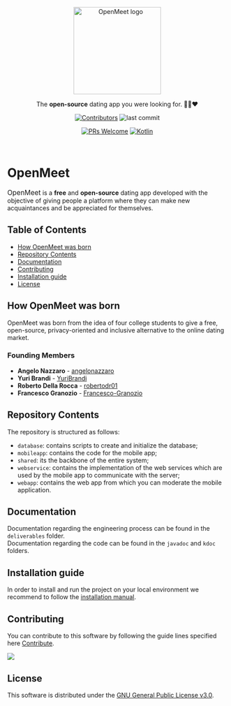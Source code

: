 <p align="center">
    <img width="200" src="https://user-images.githubusercontent.com/58223071/221412309-ff3023c0-6d0a-4296-9879-06f8474c8e8e.png" alt="OpenMeet logo">
</p>

<p align="center">
 The <b>open-source</b> dating app you were looking for. 🤙🏻❤️
</p>

<p align="center">
<a href="#"><img src="https://img.shields.io/github/contributors/sl1mSha4dey/openMeet_Classe03?style=for-the-badge" alt="Contributors"/></a>
<img src="https://img.shields.io/github/last-commit/sl1mSha4dey/openMeet_Classe03?style=for-the-badge" alt="last commit">
</p>
<p align="center">
<a href="#"><img src="https://img.shields.io/badge/PRs-welcome-brightgreen?style=for-the-badge" alt="PRs Welcome"/></a>
<a href="#"><img src="https://img.shields.io/badge/languages-Kotlin, Java-blue?style=for-the-badge" alt="Kotlin"/></a>
</p>

<br>

# OpenMeet
<span style="font-size: 15.50px">OpenMeet</span> is a **free** and **open-source** dating app developed with the objective of giving people a platform where they can make new acquaintances and be appreciated for themselves. 

## Table of Contents 
- [How OpenMeet was born](#how-openmeet-was-born)
- [Repository Contents](#repository-contents)
- [Documentation](#documentation)
- [Contributing](#contributing)
- [Installation guide](#installation-guide)
- [License](#license)

## How OpenMeet was born
OpenMeet was born from the idea of four college students 
to give a free, open-source, privacy-oriented and inclusive alternative to the online dating market. <br> 

### Founding Members
 - **Angelo Nazzaro** - [angelonazzaro](https://github.com/angelonazzaro/)
 - **Yuri Brandi** - [YuriBrandi](https://github.com/YuriBrandi)
 - **Roberto Della Rocca** - [robertodr01](https://github.com/robertodr01)
 - **Francesco Granozio**  - [Francesco-Granozio](https://github.com/Francesco-Granozio)

## Repository Contents
The repository is structured as follows:  
- `database`: contains scripts to create and initialize the database; 
- `mobileapp`: contains the code for the mobile app; 
- `shared`: its the backbone of the entire system; 
- `webservice`: contains the implementation of the web services which are used by the mobile app to communicate with the server; 
- `webapp`: contains the web app from which you can moderate the mobile application. 

## Documentation

 Documentation regarding the engineering process can be found in the `deliverables` folder.  <br>
  Documentation regarding the code can be found in the `javadoc` and `kdoc` folders. 

 ## Installation guide

In order to install and run the project on your local environment we recommend to follow the [installation manual](https://github.com/angelonazzaro/OpenMeet/blob/main/deliverables/openMeet_MDI.pdf). 

## Contributing
You can contribute to this software by following the guide lines specified here [Contribute](https://github.com/sl1mSha4dey/openMeet_Classe03/blob/main/contributing/CONTRIBUTING.MD).

<a href="https://github.com/angelonazzaro/OpenMeet/graphs/contributors">
  <img src="https://contrib.rocks/image?repo=angelonazzaro/OpenMeet" />
</a>


## License
This software is distributed under the [GNU General Public License v3.0](LICENSE.md). 
